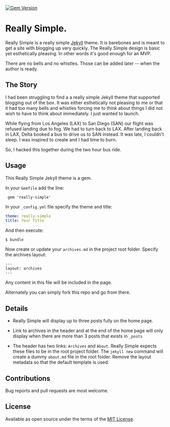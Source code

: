 [![Gem Version](https://badge.fury.io/rb/really-simple.svg)](https://badge.fury.io/rb/really-simple)

# Really Simple.

Really Simple is a really simple [Jekyll](https://jekyllrb.com) theme. It is barebones and is meant to get a site with blogging up very quickly. The Really Simple design is basic yet esthetically pleasing. In other words it's good enough for an MVP.

There are no bells and no whistles. Those can be added later -- when the author is ready.

## The Story

I had been struggling to find a a really simple Jekyll theme that supported blogging out of the box. It was either esthetically not pleasing to me or that it had too many bells and whistles forcing me to think about things I did not wish to have to think about immediately. I just wanted to launch.

While flying from Los Angeles (LAX) to San Diego (SAN) our flight was refused landing due to fog. We had to turn back to LAX. After landing back in LAX, Delta booked a bus to drive us to SAN instead. It was late, I couldn't sleep. I was inspired to create and I had time to burn.

So, I hacked this together during the two hour bus ride.

## Usage
This Really Simple Jekyll theme is a gem.

In your `Gemfile` add the line:

```
 gem 'really-simple'
```

In your `_config.yml` file specify the theme and title:

```yml
theme: really-simple
title: Your Title
```

And then execute:
```
$ bundle
```

Now create or update your `archives.md` in the project root folder. Specify the archives layout:

```
---
layout: archives
---
```
Any content in this file will be included in the page.

Alternately you can simply fork this repo and go from there.

## Details

- Really Simple will display up to three posts fully on the home page.

- Link to archives in the header and at the end of the home page will only display when there are more than 3 posts that exists in `_posts`

- The header has two links: `Archives` and `About`. Really Simple expects these files to be in the root project folder. The `jekyll new` command will create a dummy `about.md` file in the root folder. Remove the layout metadata so that the default template is used.

## Contributions
Bug reports and pull requests are most welcome.

## License
Available as open source under the terms of the [MIT License](https://opensource.org/licenses/MIT).
